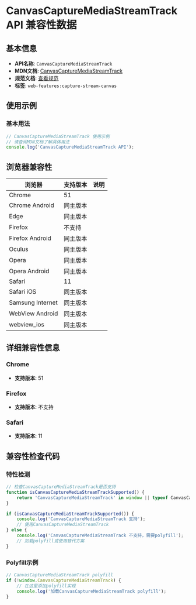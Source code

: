 # CanvasCaptureMediaStreamTrack API 兼容性数据

## 基本信息

- **API名称**: `CanvasCaptureMediaStreamTrack`
- **MDN文档**: [CanvasCaptureMediaStreamTrack](https://developer.mozilla.org/docs/Web/API/CanvasCaptureMediaStreamTrack)
- **规范文档**: [查看规范](https://w3c.github.io/mediacapture-fromelement/#the-canvascapturemediastreamtrack)
- **标签**: `web-features:capture-stream-canvas`

## 使用示例

### 基本用法

```javascript
// CanvasCaptureMediaStreamTrack 使用示例
// 请查阅MDN文档了解具体用法
console.log('CanvasCaptureMediaStreamTrack API');
```

## 浏览器兼容性

| 浏览器 | 支持版本 | 说明 |
|--------|----------|------|
| Chrome | 51 |  |
| Chrome Android | 同主版本 |  |
| Edge | 同主版本 |  |
| Firefox | 不支持 |  |
| Firefox Android | 同主版本 |  |
| Oculus | 同主版本 |  |
| Opera | 同主版本 |  |
| Opera Android | 同主版本 |  |
| Safari | 11 |  |
| Safari iOS | 同主版本 |  |
| Samsung Internet | 同主版本 |  |
| WebView Android | 同主版本 |  |
| webview_ios | 同主版本 |  |

## 详细兼容性信息

### Chrome

- **支持版本**: 51

### Firefox

- **支持版本**: 不支持

### Safari

- **支持版本**: 11

## 兼容性检查代码

### 特性检测

```javascript
// 检查CanvasCaptureMediaStreamTrack是否支持
function isCanvasCaptureMediaStreamTrackSupported() {
    return 'CanvasCaptureMediaStreamTrack' in window || typeof CanvasCaptureMediaStreamTrack !== 'undefined';
}

if (isCanvasCaptureMediaStreamTrackSupported()) {
    console.log('CanvasCaptureMediaStreamTrack 支持');
    // 使用CanvasCaptureMediaStreamTrack
} else {
    console.log('CanvasCaptureMediaStreamTrack 不支持，需要polyfill');
    // 加载polyfill或使用替代方案
}
```

### Polyfill示例

```javascript
// CanvasCaptureMediaStreamTrack polyfill
if (!window.CanvasCaptureMediaStreamTrack) {
    // 在这里添加polyfill实现
    console.log('加载CanvasCaptureMediaStreamTrack polyfill');
}
```

